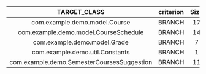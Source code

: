|TARGET_CLASS|criterion|Size|Length|BranchCoverage|MutationScore|
|:----:|:----:|:----:|:----:|:----:|:----:|
|com.example.demo.model.Course|BRANCH|17|49|1.0|0.6956521739130435|
|com.example.demo.model.CourseSchedule|BRANCH|14|51|1.0|0.1875|
|com.example.demo.model.Grade|BRANCH|7|18|1.0|0.8333333333333334|
|com.example.demo.util.Constants|BRANCH|1|1|1.0|1.0|
|com.example.demo.SemesterCoursesSuggestion|BRANCH|11|75|1.0|0.1956521739130435|
